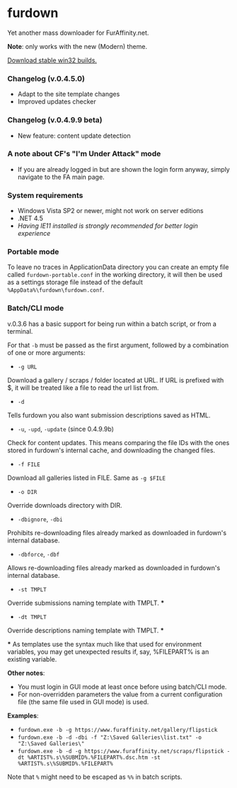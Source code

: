 # furdown
Yet another mass downloader for FurAffinity.net.

**Note**: only works with the new (Modern) theme.

[Download stable win32 builds.](https://github.com/crouvpony47/furdown/releases)

### Changelog (v.0.4.5.0)
- Adapt to the site template changes
- Improved updates checker

### Changelog (v.0.4.9.9 beta)
- New feature: content update detection

### A note about CF's "I'm Under Attack" mode
- If you are already logged in but are shown the login form anyway, simply navigate to the FA main page.

### System requirements
- Windows Vista SP2 or newer, might not work on server editions
- .NET 4.5
- *Having IE11 installed is strongly recommended for better login experience*

### Portable mode

To leave no traces in ApplicationData directory you can create an empty file called `furdown-portable.conf` in the working directory, it will then be used as a settings storage file instead of the default `%AppData%\furdown\furdown.conf`.

### Batch/CLI mode
v.0.3.6 has a basic support for being run within a batch script, or from a terminal.

For that `-b` must be passed as the first argument, followed by a combination of one or more arguments:

- `-g URL`

Download a gallery / scraps / folder located at URL. If URL is prefixed with $, it will be treated like a file to read the url list from.

- `-d`

Tells furdown you also want submission descriptions saved as HTML.

- `-u`, `-upd`, `-update` (since 0.4.9.9b)

Check for content updates. This means comparing the file IDs with the ones stored in furdown's internal cache, and downloading the changed files.

- `-f FILE`

Download all galleries listed in FILE. Same as `-g $FILE`

- `-o DIR`

Override downloads directory with DIR.

- `-dbignore`, `-dbi`

Prohibits re-downloading files already marked as downloaded in furdown's internal database.

- `-dbforce`, `-dbf`

Allows re-downloading files already marked as downloaded in furdown's internal database.

- `-st TMPLT`

Override submissions naming template with TMPLT. __*__ 

- `-dt TMPLT`

Override descriptions naming template with TMPLT. __*__

__*__ As templates use the syntax much like that used for environment variables, you may get unexpected results if, say, %FILEPART% is an existing variable.

**Other notes**:
- You must login in GUI mode at least once before using batch/CLI mode.
- For non-overridden parameters the value from a current configuration file (the same file used in GUI mode) is used.

**Examples**:
- `furdown.exe -b -g https://www.furaffinity.net/gallery/flipstick`
- `furdown.exe -b -d -dbi -f "Z:\Saved Galleries\list.txt" -o "Z:\Saved Galleries\"`
- `furdown.exe -b -d -g https://www.furaffinity.net/scraps/flipstick -dt %ARTIST%.s\%SUBMID%.%FILEPART%.dsc.htm -st %ARTIST%.s\%SUBMID%.%FILEPART%`

Note that `%` might need to be escaped as `%%` in batch scripts.
